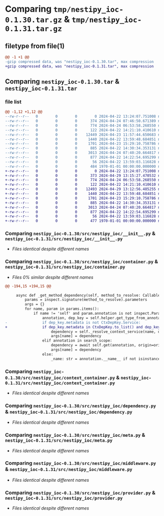 # Comparing `tmp/nestipy_ioc-0.1.30.tar.gz` & `tmp/nestipy_ioc-0.1.31.tar.gz`

## filetype from file(1)

```diff
@@ -1 +1 @@
-gzip compressed data, was "nestipy_ioc-0.1.30.tar", max compression
+gzip compressed data, was "nestipy_ioc-0.1.31.tar", max compression
```

## Comparing `nestipy_ioc-0.1.30.tar` & `nestipy_ioc-0.1.31.tar`

### file list

```diff
@@ -1,12 +1,12 @@
--rw-r--r--   0        0        0        0 2024-04-22 13:24:07.751008 nestipy_ioc-0.1.30/README.md
--rw-r--r--   0        0        0      374 2024-04-24 07:46:50.671389 nestipy_ioc-0.1.30/pyproject.toml
--rw-r--r--   0        0        0      774 2024-04-24 06:53:58.268550 nestipy_ioc-0.1.30/src/nestipy_ioc/__init__.py
--rw-r--r--   0        0        0      122 2024-04-22 14:21:10.410610 nestipy_ioc-0.1.30/src/nestipy_ioc/annotation.py
--rw-r--r--   0        0        0    12449 2024-04-23 11:57:44.650683 nestipy_ioc-0.1.30/src/nestipy_ioc/container.py
--rw-r--r--   0        0        0     1440 2024-04-22 13:59:48.684851 nestipy_ioc-0.1.30/src/nestipy_ioc/context_container.py
--rw-r--r--   0        0        0     1701 2024-04-23 15:29:10.758786 nestipy_ioc-0.1.30/src/nestipy_ioc/dependency.py
--rw-r--r--   0        0        0      885 2024-04-22 14:30:34.353131 nestipy_ioc-0.1.30/src/nestipy_ioc/meta.py
--rw-r--r--   0        0        0     3013 2024-04-24 07:40:20.664817 nestipy_ioc-0.1.30/src/nestipy_ioc/middleware.py
--rw-r--r--   0        0        0      877 2024-04-22 14:22:54.695299 nestipy_ioc-0.1.30/src/nestipy_ioc/provider.py
--rw-r--r--   0        0        0       56 2024-04-22 13:59:03.116828 nestipy_ioc-0.1.30/src/nestipy_ioc/utils.py
--rw-r--r--   0        0        0      484 1970-01-01 00:00:00.000000 nestipy_ioc-0.1.30/PKG-INFO
+-rw-r--r--   0        0        0        0 2024-04-22 13:24:07.751008 nestipy_ioc-0.1.31/README.md
+-rw-r--r--   0        0        0      373 2024-04-29 13:15:27.470532 nestipy_ioc-0.1.31/pyproject.toml
+-rw-r--r--   0        0        0      774 2024-04-24 06:53:58.268550 nestipy_ioc-0.1.31/src/nestipy_ioc/__init__.py
+-rw-r--r--   0        0        0      122 2024-04-22 14:21:10.410610 nestipy_ioc-0.1.31/src/nestipy_ioc/annotation.py
+-rw-r--r--   0        0        0    12493 2024-04-29 13:12:56.485255 nestipy_ioc-0.1.31/src/nestipy_ioc/container.py
+-rw-r--r--   0        0        0     1440 2024-04-22 13:59:48.684851 nestipy_ioc-0.1.31/src/nestipy_ioc/context_container.py
+-rw-r--r--   0        0        0     1701 2024-04-23 15:29:10.758786 nestipy_ioc-0.1.31/src/nestipy_ioc/dependency.py
+-rw-r--r--   0        0        0      885 2024-04-22 14:30:34.353131 nestipy_ioc-0.1.31/src/nestipy_ioc/meta.py
+-rw-r--r--   0        0        0     3013 2024-04-24 07:40:20.664817 nestipy_ioc-0.1.31/src/nestipy_ioc/middleware.py
+-rw-r--r--   0        0        0      877 2024-04-22 14:22:54.695299 nestipy_ioc-0.1.31/src/nestipy_ioc/provider.py
+-rw-r--r--   0        0        0       56 2024-04-22 13:59:03.116828 nestipy_ioc-0.1.31/src/nestipy_ioc/utils.py
+-rw-r--r--   0        0        0      477 1970-01-01 00:00:00.000000 nestipy_ioc-0.1.31/PKG-INFO
```

### Comparing `nestipy_ioc-0.1.30/src/nestipy_ioc/__init__.py` & `nestipy_ioc-0.1.31/src/nestipy_ioc/__init__.py`

 * *Files identical despite different names*

### Comparing `nestipy_ioc-0.1.30/src/nestipy_ioc/container.py` & `nestipy_ioc-0.1.31/src/nestipy_ioc/container.py`

 * *Files 0% similar despite different names*

```diff
@@ -194,15 +194,15 @@
 
     async def _get_method_dependency(self, method_to_resolve: Callable, search_scope: list, origin: list):
         params = inspect.signature(method_to_resolve).parameters
         args = {}
         for name, param in params.items():
             if name != 'self' and param.annotation is not inspect.Parameter.empty:
                 annotation, dep_key = self.helper.get_type_from_annotation(param.annotation)
-                if dep_key.metadata is not CtxDepKey.Service:
+                if dep_key.metadata in CtxDepKey.to_list() and dep_key.metadata is not CtxDepKey.Service:
                     dependency = self._resolve_context_service(name, dep_key.metadata, annotation)
                     args[name] = dependency
                 elif annotation in search_scope:
                     dependency = await self.get(annotation, origin=origin)
                     args[name] = dependency
                 else:
                     _name: str = annotation.__name__ if not isinstance(annotation, str) else annotation
```

### Comparing `nestipy_ioc-0.1.30/src/nestipy_ioc/context_container.py` & `nestipy_ioc-0.1.31/src/nestipy_ioc/context_container.py`

 * *Files identical despite different names*

### Comparing `nestipy_ioc-0.1.30/src/nestipy_ioc/dependency.py` & `nestipy_ioc-0.1.31/src/nestipy_ioc/dependency.py`

 * *Files identical despite different names*

### Comparing `nestipy_ioc-0.1.30/src/nestipy_ioc/meta.py` & `nestipy_ioc-0.1.31/src/nestipy_ioc/meta.py`

 * *Files identical despite different names*

### Comparing `nestipy_ioc-0.1.30/src/nestipy_ioc/middleware.py` & `nestipy_ioc-0.1.31/src/nestipy_ioc/middleware.py`

 * *Files identical despite different names*

### Comparing `nestipy_ioc-0.1.30/src/nestipy_ioc/provider.py` & `nestipy_ioc-0.1.31/src/nestipy_ioc/provider.py`

 * *Files identical despite different names*

